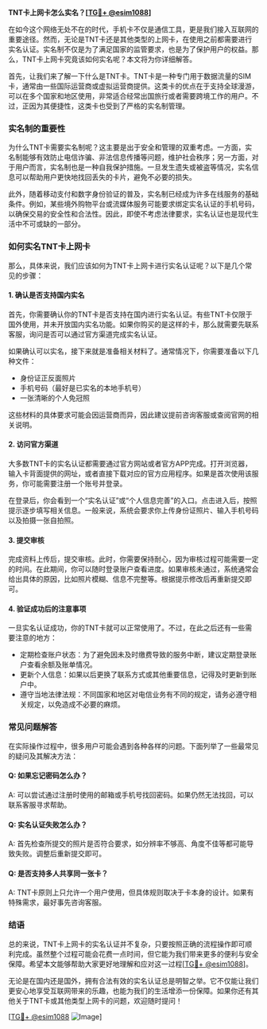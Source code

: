 **TNT卡上网卡怎么实名？[[TG💪+ @esim1088](https://t.me/s/esim1088)]**

在如今这个网络无处不在的时代，手机卡不仅是通信工具，更是我们接入互联网的重要途径。然而，无论是TNT卡还是其他类型的上网卡，在使用之前都需要进行实名认证。实名制不仅是为了满足国家的监管要求，也是为了保护用户的权益。那么，TNT卡上网卡究竟该如何实名呢？本文将为你详细解答。

首先，让我们来了解一下什么是TNT卡。TNT卡是一种专门用于数据流量的SIM卡，通常由一些国际运营商或虚拟运营商提供。这类卡的优点在于支持全球漫游，可以在多个国家和地区使用，非常适合经常出国旅行或者需要跨境工作的用户。不过，正因为其便捷性，这类卡也受到了严格的实名制管理。

### **实名制的重要性**

为什么TNT卡需要实名制呢？这主要是出于安全和管理的双重考虑。一方面，实名制能够有效防止电信诈骗、非法信息传播等问题，维护社会秩序；另一方面，对于用户而言，实名制也是一种自我保护措施。一旦发生遗失或被盗等情况，实名信息可以帮助用户更快地找回丢失的卡片，避免不必要的损失。

此外，随着移动支付和数字身份验证的普及，实名制已经成为许多在线服务的基础条件。例如，某些境外购物平台或流媒体服务可能要求绑定实名认证的手机号码，以确保交易的安全性和合法性。因此，即使不考虑法律要求，实名认证也是现代生活中不可或缺的一部分。

### **如何实名TNT卡上网卡**

那么，具体来说，我们应该如何为TNT卡上网卡进行实名认证呢？以下是几个常见的步骤：

#### **1. 确认是否支持国内实名**

首先，你需要确认你的TNT卡是否支持在国内进行实名认证。有些TNT卡仅限于国外使用，并未开放国内实名功能。如果你购买的是这样的卡，那么就需要先联系客服，询问是否可以通过官方渠道完成实名认证。

如果确认可以实名，接下来就是准备相关材料了。通常情况下，你需要准备以下几种文件：

- 身份证正反面照片
- 手机号码（最好是已实名的本地手机号）
- 一张清晰的个人免冠照

这些材料的具体要求可能会因运营商而异，因此建议提前咨询客服或查阅官网的相关说明。

#### **2. 访问官方渠道**

大多数TNT卡的实名认证都需要通过官方网站或者官方APP完成。打开浏览器，输入卡背面提供的网址，或者直接下载对应的官方应用程序。如果是首次使用该服务，你可能需要注册一个账号并登录。

在登录后，你会看到一个“实名认证”或“个人信息完善”的入口。点击进入后，按照提示逐步填写相关信息。一般来说，系统会要求你上传身份证照片、输入手机号码以及拍摄一张自拍照。

#### **3. 提交审核**

完成资料上传后，提交审核。此时，你需要保持耐心，因为审核过程可能需要一定的时间。在此期间，你可以随时登录账户查看进度。如果审核未通过，系统通常会给出具体的原因，比如照片模糊、信息不完整等。根据提示修改后再重新提交即可。

#### **4. 验证成功后的注意事项**

一旦实名认证成功，你的TNT卡就可以正常使用了。不过，在此之后还有一些需要注意的地方：

- 定期检查账户状态：为了避免因未及时缴费导致的服务中断，建议定期登录账户查看余额及账单情况。
- 更新个人信息：如果以后更换了联系方式或其他重要信息，记得及时更新到账户中。
- 遵守当地法律法规：不同国家和地区对电信业务有不同的规定，请务必遵守相关规定，以免造成不必要的麻烦。

### **常见问题解答**

在实际操作过程中，很多用户可能会遇到各种各样的问题。下面列举了一些最常见的疑问及其解决方法：

#### **Q: 如果忘记密码怎么办？**
A: 可以尝试通过注册时使用的邮箱或手机号找回密码。如果仍然无法找回，可以联系客服寻求帮助。

#### **Q: 实名认证失败怎么办？**
A: 首先检查所提交的照片是否符合要求，如分辨率不够高、角度不佳等都可能导致失败。调整后重新提交即可。

#### **Q: 是否支持多人共享同一张卡？**
A: TNT卡原则上只允许一个用户使用，但具体规则取决于卡本身的设计。如果有特殊需求，最好事先咨询客服。

### **结语**

总的来说，TNT卡上网卡的实名认证并不复杂，只要按照正确的流程操作即可顺利完成。虽然整个过程可能会花费一点时间，但它能为我们带来更多的便利与安全保障。希望本文能够帮助大家更好地理解和应对这一过程[[TG💪+ @esim1088](https://t.me/s/esim1088)]。

无论是在国内还是国外，拥有合法有效的实名认证总是明智之举。它不仅能让我们更安心地享受互联网带来的乐趣，也能为我们的生活增添一份保障。如果你还有其他关于TNT卡或其他类型上网卡的问题，欢迎随时提问！

[[TG💪+ @esim1088](https://t.me/s/esim1088) ![Image](https://i.postimg.cc/4NQfJmqS/Snipaste-2025-05-13-00-14-12.png)]